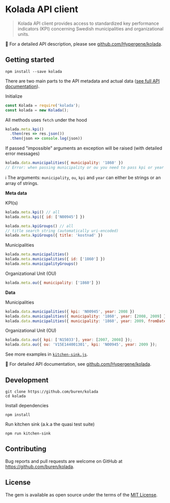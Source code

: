 # Kolada API client

> Kolada API client provides access to standardized key performance indicators (KPI) concerning Swedish municipalities and organizational units.

:link: For a detailed API description, please see [github.com/Hypergene/kolada](https://github.com/Hypergene/kolada).

## Getting started

```
npm install --save kolada
```

There are two main parts to the API metadata and actual data ([see full API documentation](https://github.com/Hypergene/kolada)).

Initialize
```javascript
const Kolada = require('kolada');
const kolada = new Kolada();
```

All methods uses `fetch` under the hood
```javascript
kolada.meta.kpi()
  .then(res => res.json())
  .then(json => console.log(json))
```

If passed "impossible" arguments an exception will be raised (with detailed error messages)
```javascript
kolada.data.municipalities({ municipality: '1860' })
// Error: when passing municipality or ou you need to pass kpi or year too.
```

:information_source: The arguments: `municipality`, `ou`, `kpi` and `year` can either be strings or an array of strings.

__Meta data__

KPI(s)
```javascript
kolada.meta.kpi() // all
kolada.meta.kpi({ id: ['N00945'] })

kolada.meta.kpiGroups() // all
// title search string (automatically uri-encoded)
kolada.meta.kpiGroups({ title: 'kostnad' })
```

Municipalities
```javascript
kolada.meta.municipalities()
kolada.meta.municipalities({ id: ['1860'] })
kolada.meta.municipalityGroups()
```

Organizational Unit (OU)
```javascript
kolada.meta.ou({ municipality: ['1860'] })
```

__Data__

Municipalities
```javascript
kolada.data.municipalities({ kpi: 'N00945', year: 2008 })
kolada.data.municipalities({ municipality: '1860', year: [2008, 2009] })
kolada.data.municipalities({ municipality: '1860', year: 2009, fromDate: '2015-02-28' })
```

Organizational Unit (OU)
```javascript
kolada.data.ou({ kpi: ['N15033'], year: [2007, 2008] });
kolada.data.ou({ ou: 'V15E144001301', kpi: 'N00945', year: 2009 });
```

See more examples in [`kitchen-sink.js`](kitchen-sink.js).

:link: For detailed API documentation, see [github.com/Hypergene/kolada](https://github.com/Hypergene/kolada).

## Development

```
git clone https://github.com/buren/kolada
cd kolada
```

Install dependencies
```
npm install
```

Run kitchen sink (a.k.a the quasi test suite)
```
npm run kitchen-sink
```

## Contributing

Bug reports and pull requests are welcome on GitHub at https://github.com/buren/kolada.

## License

The gem is available as open source under the terms of the [MIT License](http://opensource.org/licenses/MIT).
